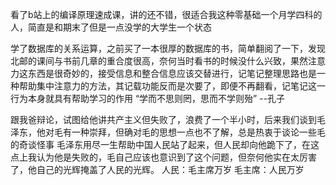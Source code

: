 看了b站上的编译原理速成课，讲的还不错，很适合我这种零基础一个月学四科的人，简直是和期末了但是一点没学的大学生一个状态

学了数据库的关系运算，之前买了一本很厚的数据库的书，简单翻阅了一下，发现北邮的课间与书前几章的重合度很高，奈何当时看书的时候没什么兴致，果然注意力这东西是很奇妙的，接受信息和整合信息应该交替进行，记笔记整理思路也是一种帮助集中注意力的方法，其记载功能反而是次要了，即便不再翻看，记笔记这一行为本身就具有帮助学习的作用
“学而不思则罔，思而不学则殆”        --孔子

跟我爸辩论，试图给他讲共产主义但失败了，浪费了一个半小时，后来我们谈到毛泽东，他对毛有一种崇拜，但确对毛的思想一点也不了解，总是热衷于谈论一些毛的奇谈怪事
毛泽东用尽一生帮助中国人民站了起来，但人民却向他跪下了，在这点上我认为他是失败的，毛自己应该也意识到了这个问题，但奈何他实在太厉害了，他自己的光辉掩盖了人民的光辉。
人民：毛主席万岁
毛主席：人民万岁

